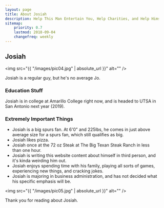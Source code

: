 ```yaml
---
layout: page
title: About Josiah
description: Help This Man Entertain You, Help Charities, and Help Himself
sitemap:
    priority: 0.7
    lastmod: 2018-09-04
    changefreq: weekly
---
```

## Josiah

<span class="image left"><img src="{{ "/images/pic04.jpg" | absolute_url }}" alt="" /></span>

Josiah is a regular guy, but he's no average Jo.

### Education Stuff
<div class="box">
  <p>
  Josiah is in college at Amarillo College right now, and is headed to UTSA in San Antonio next year (2019).
  </p>
</div>

### Extremely Important Things
<div class="box">
  <ul>
      <li>Josiah is a big spurs fan. At 6'0" and 225lbs, he comes in just above average size for a spurs fan, which still qualifies as big.</li>
      <li>Josiah likes pizza.</li>
      <li>Josiah once at the 72 oz Steak at The Big Texan Steak Ranch in less than one hour.</li>
      <li>Josiah is writing this website content about himself in third person, and it's kinda weirding him out.</li>
      <li>Josiah enjoys spending time with his family, playing all sorts of games, experiencing new things, and cracking jokes.</li>
      <li>Josiah is majoring in business administration, and has not decided what his specific emphasis will be.</li>
    </ul>
</div>


<span class="image left"><img src="{{ "/images/pic05.jpg" | absolute_url }}" alt="" /></span>

Thank you for reading about Josiah.
